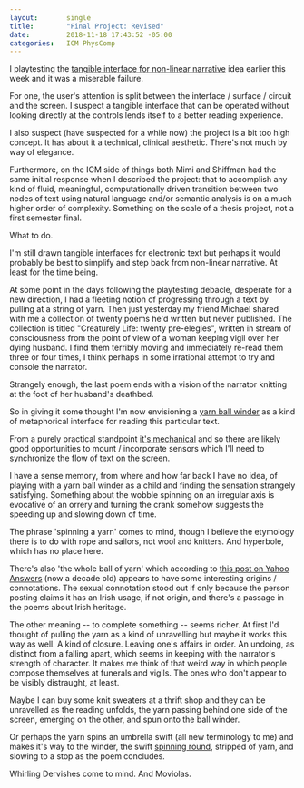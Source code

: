 ```yaml
---
layout:       single
title:        "Final Project: Revised"
date:         2018-11-18 17:43:52 -05:00
categories:   ICM PhysComp
---
```


I playtesting the [tangible interface for non-linear narrative](https://itp.nopivnick.com/physcomp/final-assignment-first-pass/) idea earlier this week and it was a miserable failure.

For one, the user's attention is split between the interface / surface / circuit and the screen. I suspect a tangible interface that can be operated without looking directly at the controls lends itself to a better reading experience.

I also suspect (have suspected for a while now) the project is a bit too high concept. It has about it a technical, clinical aesthetic. There's not much by way of elegance.

Furthermore, on the ICM side of things both Mimi and Shiffman had the same initial response when I described the project: that to accomplish any kind of fluid, meaningful, computationally driven transition between two nodes of text using natural language and/or semantic analysis is on a much higher order of complexity. Something on the scale of a thesis project, not a first semester final.

What to do.

I'm still drawn tangible interfaces for electronic text but perhaps it would probably be best to simplify and step back from non-linear narrative. At least for the time being.

At some point in the days following the playtesting debacle, desperate for a new direction, I had a fleeting notion of progressing through a text by pulling at a string of yarn. Then just yesterday my friend Michael shared with me a collection of twenty poems he'd written but never published. The collection is titled "Creaturely Life: twenty pre-elegies", written in stream of consciousness from the point of view of a woman keeping vigil over her dying husband. I find them terribly moving and immediately re-read them three or four times, I think perhaps in some irrational attempt to try and console the narrator.

Strangely enough, the last poem ends with a vision of the narrator knitting at the foot of her husband's deathbed.

So in giving it some thought I'm now envisioning a [yarn ball winder](https://www.knitpicks.com/accessories/Yarn_Ball_Winder__D82500.html) as a kind of metaphorical interface for reading this particular text.

From a purely practical standpoint [it's mechanical](https://pin.it/zdqm6yirlifez7) and so there are likely good opportunities to mount / incorporate sensors which I'll need to synchronize the flow of text on the screen.

I have a sense memory, from where and how far back I have no idea, of playing with a yarn ball winder as a child and finding the sensation strangely satisfying. Something about the wobble spinning on an irregular axis is evocative of an orrery and turning the crank somehow suggests the speeding up and slowing down of time.

The phrase 'spinning a yarn' comes to mind, though I believe the etymology there is to do with rope and sailors, not wool and knitters. And hyperbole, which has no place here.

There's also 'the whole ball of yarn' which according to [this post on Yahoo Answers](https://answers.yahoo.com/question/index?qid=20060707144535AAoOAtA) (now a decade old) appears to have some interesting origins / connotations. The sexual connotation stood out if only because the person posting claims it has an Irish usage, if not origin, and there's a passage in the poems about Irish heritage.

The other meaning -- to complete something -- seems richer. At first I'd thought of pulling the yarn as a kind of unravelling but maybe it works this way as well. A kind of closure. Leaving one's affairs in order. An undoing, as distinct from a falling apart, which seems in keeping with the narrator's strength of character. It makes me think of that weird way in which people compose themselves at funerals and vigils. The ones who don't appear to be visibly distraught, at least.

Maybe I can buy some knit sweaters at a thrift shop and they can be unravelled as the reading unfolds, the yarn passing behind one side of the screen, emerging on the other, and spun onto the ball winder.

Or perhaps the yarn spins an umbrella swift (all new terminology to me) and makes it's way to the winder, the swift [spinning round](https://youtu.be/4CZBnsvDNBI?t=135), stripped of yarn, and slowing to a stop as the poem concludes.

Whirling Dervishes come to mind. And Moviolas.
